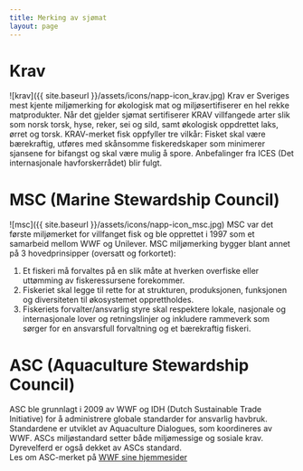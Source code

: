 ```yaml
---
title: Merking av sjømat
layout: page
---
```


# Krav

![krav]({{ site.baseurl }}/assets/icons/napp-icon_krav.jpg) Krav er Sveriges mest kjente miljømerking for økologisk mat og miljøsertifiserer en hel rekke matprodukter. Når det gjelder sjømat sertifiserer KRAV villfangede arter slik som norsk torsk, hyse, reker, sei og sild, samt økologisk oppdrettet laks, ørret og torsk. KRAV-merket fisk oppfyller tre vilkår: Fisket skal være bærekraftig, utføres med skånsomme fiskeredskaper som minimerer sjansene for bifangst og skal være mulig å spore. Anbefalinger fra ICES (Det internasjonale havforskerrådet) blir fulgt.

# MSC (Marine Stewardship Council)

![msc]({{ site.baseurl }}/assets/icons/napp-icon_msc.jpg) MSC var det første miljømerket for villfanget fisk og ble opprettet i 1997 som et samarbeid mellom WWF og Unilever. MSC miljømerking bygger blant annet på 3 hovedprinsipper (oversatt og forkortet):

1.  Et fiskeri må forvaltes på en slik måte at hverken overfiske eller uttømming av fiskeressursene forekommer.
2.  Fiskeriet skal legge til rette for at strukturen, produksjonen, funksjonen og diversiteten til økosystemet opprettholdes.
3.  Fiskeriets forvalter/ansvarlig styre skal respektere lokale, nasjonale og internasjonale lover og retningslinjer og inkludere rammeverk som sørger for en ansvarsfull forvaltning og et bærekraftig fiskeri.

# ASC (Aquaculture Stewardship Council)

ASC ble grunnlagt i 2009 av WWF og IDH (Dutch Sustainable Trade Initiative) for å administrere globale standarder for ansvarlig havbruk. Standardene er utviklet av Aquaculture Dialogues, som koordineres av WWF. ASCs miljøstandard setter både miljømessige og sosiale krav. Dyrevelferd er også dekket av ASCs standard.  
Les om ASC-merket på [WWF sine hjemmesider](http://www.wwf.no/dette_jobber_med/hav_og_kyst/havbruk/miljostandard/asc/ "Om ASC")